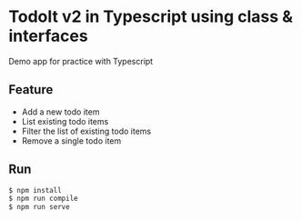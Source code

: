 # TodoIt v2 in Typescript using class & interfaces

Demo app for practice with Typescript

## Feature
- Add a new todo item
- List existing todo items
- Filter the list of existing todo items
- Remove a single todo item

## Run

```bash
$ npm install
$ npm run compile
$ npm run serve
```
